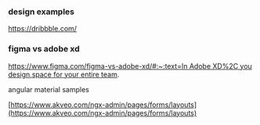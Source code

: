 ### design examples
https://dribbble.com/

### figma vs adobe xd

[https://www.figma.com/figma-vs-adobe-xd/#:~:text=In Adobe XD%2C you design,space for your entire team](https://www.figma.com/figma-vs-adobe-xd/#:~:text=In%20Adobe%20XD%2C%20you%20design,space%20for%20your%20entire%20team).

angular material samples

[https://www.akveo.com/ngx-admin/pages/forms/layouts](https://www.akveo.com/ngx-admin/pages/forms/layouts)
